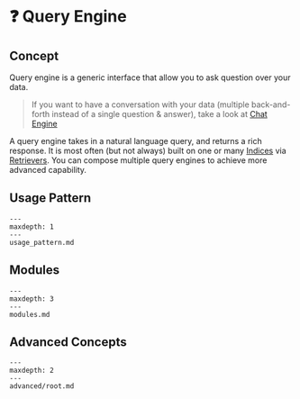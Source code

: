 # ❓ Query Engine

## Concept
Query engine is a generic interface that allow you to ask question over your data.
> If you want to have a conversation with your data (multiple back-and-forth instead of a single question & answer), take a look at [Chat Engine](/how_to/chat_engine/root.md)  

A query engine takes in a natural language query, and returns a rich response.
It is most often (but not always) built on one or many [Indices](/how_to/index/root.md) via [Retrievers](/how_to/retriever/root.md).
You can compose multiple query engines to achieve more advanced capability.


## Usage Pattern
```{toctree}
---
maxdepth: 1
---
usage_pattern.md
```


## Modules
```{toctree}
---
maxdepth: 3
---
modules.md
```

## Advanced Concepts
```{toctree}
---
maxdepth: 2
---
advanced/root.md
```